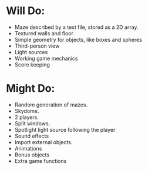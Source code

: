 # Will Do: #

  * Maze described by a text file, stored as a 2D array.
  * Textured walls and floor.
  * Simple geometry for objects, like boxes and spheres
  * Third-person view
  * Light sources
  * Working game mechanics
  * Score keeping


# Might Do: #

  * Random generation of mazes.
  * Skydome.
  * 2 players.
  * Split windows.
  * Spotlight light source following the player
  * Sound effects
  * Import external objects.
  * Animations
  * Bonus objects
  * Extra game functions